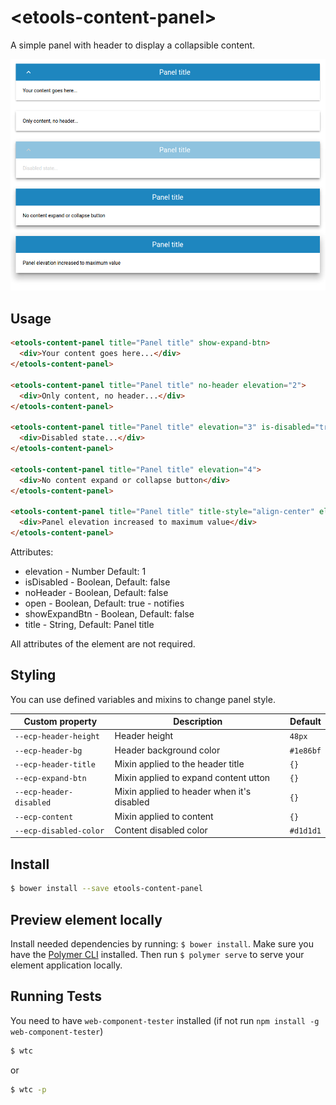 # \<etools-content-panel\>

A simple panel with header to display a collapsible content.

![alt tag](etools-content-panel-demo.png)

## Usage
```html
<etools-content-panel title="Panel title" show-expand-btn>
  <div>Your content goes here...</div>
</etools-content-panel>

<etools-content-panel title="Panel title" no-header elevation="2">
  <div>Only content, no header...</div>
</etools-content-panel>

<etools-content-panel title="Panel title" elevation="3" is-disabled="true" show-expand-btn>
  <div>Disabled state...</div>
</etools-content-panel>

<etools-content-panel title="Panel title" elevation="4">
  <div>No content expand or collapse button</div>
</etools-content-panel>

<etools-content-panel title="Panel title" title-style="align-center" elevation="5">
  <div>Panel elevation increased to maximum value</div>
</etools-content-panel>
```

Attributes:
* elevation - Number Default: 1
* isDisabled - Boolean, Default: false
* noHeader - Boolean, Default: false
* open - Boolean, Default: true - notifies
* showExpandBtn - Boolean, Default: false
* title - String, Default: Panel title

All attributes of the element are not required.


## Styling

You can use defined variables and mixins to change panel style.

Custom property | Description | Default
----------------|-------------|----------
`--ecp-header-height` | Header height | `48px`
`--ecp-header-bg` | Header background color | `#1e86bf`
`--ecp-header-title` | Mixin applied to the header title | `{}`
`--ecp-expand-btn` | Mixin applied to expand content utton | `{}`
`--ecp-header-disabled` | Mixin applied to header when it's disabled | `{}`
`--ecp-content` | Mixin applied to content | `{}`
`--ecp-disabled-color` | Content disabled color | `#d1d1d1`


## Install
```bash
$ bower install --save etools-content-panel
```

## Preview element locally

Install needed dependencies by running: `$ bower install`.
Make sure you have the [Polymer CLI](https://www.npmjs.com/package/polymer-cli) installed. Then run `$ polymer serve` to serve your element application locally.

## Running Tests

You need to have `web-component-tester` installed (if not run `npm install -g web-component-tester`)
```bash
$ wtc
```
or 
```bash
$ wtc -p
```
